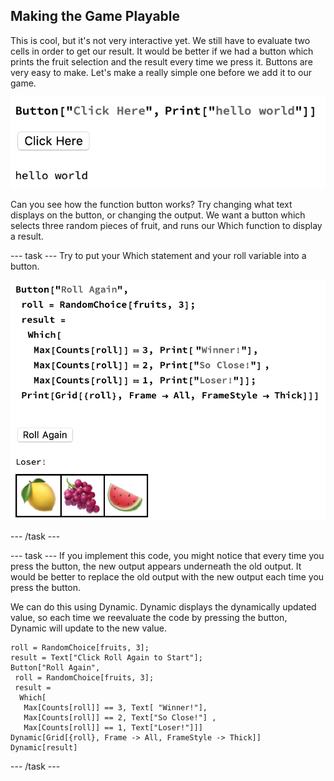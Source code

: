 ## Making the Game Playable

This is cool, but it's not very interactive yet. We still have to evaluate two cells in order to get our result. It would be better if we had a button which prints the fruit selection and the result every time we press it.
Buttons are very easy to make. Let's make a really simple one before we add it to our game.

![Making a Button](images/Button.png)

Can you see how the function button works? Try changing what text displays on the button, or changing the output.
We want a button which selects three random pieces of fruit, and runs our Which function to display a result.

--- task ---
Try to put your Which statement and your roll variable into a button.

![Basic Roll Agian Button](images/BasicButton.png)

--- /task ---

--- task ---
If you implement this code, you might notice that every time you press the button, the new output appears underneath the old output. It would be better to replace the old output with the new output each time you press the button.

We can do this using Dynamic. Dynamic displays the dynamically updated value, so each time we reevaluate the code by pressing the button, Dynamic will update to the new value.

```
roll = RandomChoice[fruits, 3];
result = Text["Click Roll Again to Start"];
Button["Roll Again",
 roll = RandomChoice[fruits, 3];
 result =
  Which[
   Max[Counts[roll]] == 3, Text[ "Winner!"],
   Max[Counts[roll]] == 2, Text["So Close!"] ,
   Max[Counts[roll]] == 1, Text["Loser!"]]]
Dynamic[Grid[{roll}, Frame -> All, FrameStyle -> Thick]]
Dynamic[result]
```
--- /task ---